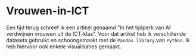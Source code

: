 # Vrouwen-in-ICT

Een tijd terug schreef ik een artikel genaamd "In het tijdperk van AI verdwijnen vrouwen uit de ICT-klas". Voor dat artikel heb ik verschillende datasets gebruikt en schoongemaakt met de ```Pandas library``` van ```Python```. Ik heb hiervoor ook enkele visualisaties gemaakt. 
